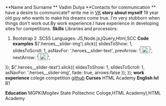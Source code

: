 **Name and Surname ** 
Vadim Dulya
**Contacts for communication ** 
have a desire to communicate? write me in [VK](https://vk.com/magicpchel) 
**story about myself**
19 year old guy who wants to make his dreams come true. I'm very stubborn when things don't work out.By work experience.I have experience in developing sites for competitions.
**Skills**
Libraries and processors:
1. Bootstrap
2 .SCSS 
Languages:
JS,Node.js,jQuery,Html,SCC
**Сode examples**
 $('.heroes__slider-img').slick({
    slidesToShow: 1,
    slidesToScroll: 1,
    asNavFor: '.heroes__slider-text',
    prevArrow: '<button class="slick-btn slick-prev"><img src="images/arrow-left.png"></button>',
    nextArrow: '<button class="slick-btn slick-next"><img src="images/arrow-right.png"></button>',
    
  });
  $('.heroes__slider-text').slick({
    slidesToShow: 1,
    slidesToScroll: 1,
    asNavFor: '.heroes__slider-img',
    fade: true,
    arrows:false
  });
});
**work experience**
colege competition
[github](https://github.com/MagicPchel/vikings.git)
**Curses**
HTML Academy
**English lvl**
B1

**Education**
MGPK(Mogilev State Politechnic Cologe,HTML Academy),HTML Academy
